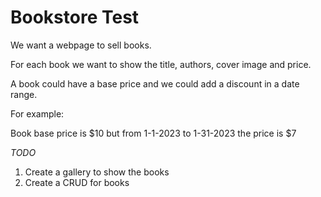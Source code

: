 # Bookstore Test

We want a webpage to sell books.

For each book we want to show the title, authors, cover image and price.

A book could have a base price and we could add a discount in a date range.

For example:

Book base price is $10 but from 1-1-2023 to 1-31-2023 the price is $7


*TODO*

1) Create a gallery to show the books
2) Create a CRUD for books
